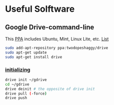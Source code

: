 # Useful Solftware

## Google Drive-command-line
This [PPA](https://launchpad.net/~twodopeshaggy/+archive/ubuntu/drive) includes Ubuntu, Mint, Linux Lite, etc. [List](http://distrowatch.com/search.php?basedon=Ubuntu)

```sh
sudo add-apt-repository ppa:twodopeshaggy/drive
sudo apt-get update
sudo apt-get install drive
```

### [initializing](https://github.com/odeke-em/drive#installation)
```sh
drive init ~/gdrive
cd ~/gdrive
drive deinit # the opposite of drive init
drive pull (-force)
drive push
```

